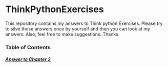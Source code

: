# ThinkPythonExercises
This repository contains my answers to Think python Exercises.
Please try to silve those answers once by yourself and then you can look at my answers. Also, feel free to make suggestions. Thanks.


### Table of Contents
##### [Answer to Chapter 3](https://github.com/souravjamwal77/ThinkPythonExercises/tree/main/ch3)

